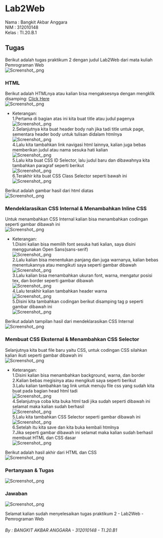 # Lab2Web

Nama  : Bangkit Akbar Anggara<br>
NIM   : 312010148<br>
Kelas : TI.20.B.1<br>

## Tugas<br>
Berikut adalah tugas praktikum 2 dengan judul Lab2Web dari mata kuliah Pemrograman Web<br>
![Screenshot_.png](Pic/Screenshot_.png)<br>
### HTML<br>
Berikut adalah HTMLnya atau kalian bisa mengaksesnya dengan mengklik disamping: [Click Here](HTML.html)<br>
![Screenshot_.png](Pic/Screenshot_.png)<br>
- Keterangan:<br>
  1.Pertama di bagian atas ini kita buat title atau judul pagenya<br>
    ![Screenshot_.png](Pic/Screenshot_.png)<br>
  2.Selanjutnya kita buat header body nah jika tadi title untuk page, sementara header body untuk tulisan didalam htmlnya<br>
    ![Screenshot_.png](Pic/Screenshot_.png)<br>
  4.Lalu kita tambahkan link navigasi html lainnya, kalian juga bebas memberikan judul atau nama sesuka hati kalian<br>
    ![Screenshot_.png](Pic/Screenshot_.png)<br>
  5.Lalu kita buat CSS ID Selector, lalu judul baru dan dibawahnya kita tambahkan paragraf seperti berikut<br>
    ![Screenshot_.png](Pic/Screenshot_.png)<br>
  6.Terakhir kita buat CSS Class Selector seperti bawah ini<br>
    ![Screenshot_.png](Pic/Screenshot_.png)<br>

Berikut adalah gambar hasil dari html diatas<br>
![Screenshot_.png](Pic/Screenshot_.png)<br>
### Mendeklarasikan CSS Internal & Menambahkan Inline CSS<br>
Untuk menambahkan CSS Internal kalian bisa menambahkan codingan seperti gambar dibawah ini<br>
![Screenshot_.png](Pic/Screenshot_.png)<br>
- Keterangan:<br>
  1.Disini kalian bisa memilih font sesuka hati kalian, saya disini menggunakan Open Sans(sans-serif)<br>
    ![Screenshot_.png](Pic/Screenshot_.png)<br>
  2.Lalu kalian bisa menentukan panjang dan juga warnanya, kalian bebas menentukannya atau mengikuti saya seperti gambar dibawah<br>
    ![Screenshot_.png](Pic/Screenshot_.png)<br>
  3.Lalu kalian bisa menambahkan ukuran font, warna, mengatur posisi tex, dan border seperti gambar dibawah<br>
    ![Screenshot_.png](Pic/Screenshot_.png)<br>
  4.Lalu terakhir kalian tambahkan header warna<br>
    ![Screenshot_.png](Pic/Screenshot_.png)<br>
  5.Disini kita tambahkan codingan berikut disamping tag p seperti gambar dibawah ini<br>
    ![Screenshot_.png](Pic/Screenshot_.png)<br>

Berikut adalah tampilan hasil dari mendeklarasikan CSS Internal<br>
![Screenshot_.png](Pic/Screenshot_.png)<br>
### Membuat CSS Eksternal & Menambahkan CSS Selector<br>
Selanjutnya kita buat file baru yaitu CSS, untuk codingan CSS silahkan kalian ikuti seperti gambar dibawah ini<br>
![Screenshot_.png](Pic/Screenshot_.png)<br>
- Keterangan:<br>
  1.Disini kalian bisa menambahkan background, warna, dan border<br>
  2.Kalian bebas megisinya atau mengikuti saya seperti berikut<br>
  3.Lalu kalian tambahkan tag link untuk menuju file css yang sudah kita buat pada bagian head html tadi<br>
    ![Screenshot_.png](Pic/Screenshot_.png)<br>
  4.Selanjutnya coba kita buka html tadi jika sudah seperti dibawah ini selamat maka kalian sudah berhasil<br>
    ![Screenshot_.png](Pic/Screenshot_.png)<br>
  5.Lalu kita tambahkan CSS Selector seperti gambar dibawah ini<br>
    ![Screenshot_.png](Pic/Screenshot_.png)<br>
  6.Setelah itu kita save dan kita buka kembali htmlnya<br>
  7.Jika seperti gambar dibawah ini selamat maka kalian sudah berhasil membuat HTML dan CSS dasar<br>
    ![Screenshot_.png](Pic/Screenshot_.png)<br>

Berikut adalah hasil akhir dari HTML dan CSS<br>
![Screenshot_.png](Pic/Screenshot_.png)<br>

### Pertanyaan & Tugas<br>
![Screenshot_.png](Pic/Screenshot_.png)<br>

### Jawaban<br>
![Screenshot_.png](Pic/Screenshot_.png)<br>


Selamat kalian sudah menyelesaikan tugas praktikum 2 - Lab2Web - Pemrograman Web<br>
###### By : BANGKIT AKBAR ANGGARA - 312010148 - TI.20.B1 
